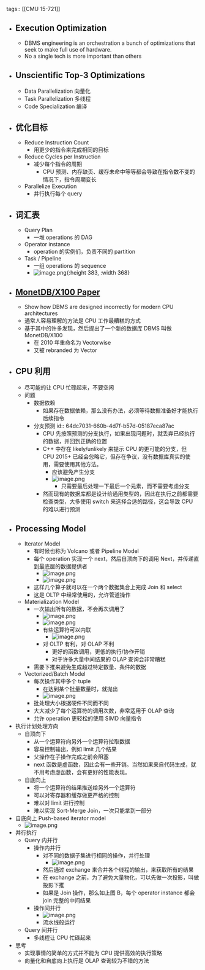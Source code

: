 tags:: [[CMU 15-721]]

- ## Execution Optimization
	- DBMS engineering is an orchestration a bunch of optimizations that seek to make full use of hardware.
	- No a single tech is more important than others
- ## Unscientific Top-3 Optimizations
	- Data Parallelization 向量化
	- Task Parallelization 多线程
	- Code Specialization 编译
- ## 优化目标
	- Reduce Instruction Count
		- 用更少的指令来完成相同的目标
	- Reduce Cycles per Instruction
		- 减少每个指令的周期
			- CPU 预测、内存缺页、缓存未命中等等都会导致在指令数不变的情况下，指令周期变长
	- Parallelize Execution
		- 并行执行每个 query
- ## 词汇表
	- Query Plan
		- 一堆 operations 的 DAG
	- Operator instance
		- operation 的实例们，负责不同的 partition
	- Task / Pipeline
		- 一组 operations 的 sequence
		- ![image.png](../assets/image_1692166542688_0.png){:height 383, :width 368}
- ## [MonetDB/X100 Paper](https://15721.courses.cs.cmu.edu/spring2023/papers/06-execution/boncz-cidr2005.pdf)
	- Show how DBMS are designed incorrectly for modern CPU architectures
	- 通常人容易理解的方法是 CPU 工作最糟糕的方式
	- 基于其中的许多发现，然后提出了一个新的数据库 DBMS 叫做 MonetDB/X100
		- 在 2010 年重命名为 Vectorwise
		- 又被 rebranded 为 Vector
- ## CPU 利用
	- 尽可能的让 CPU 忙碌起来，不要空闲
	- 问题
		- 数据依赖
			- 如果存在数据依赖，那么没有办法，必须等待数据准备好才能执行后续指令
		- 分支预测
		  id:: 64dc7031-660b-4d7f-b57d-05187eca87ac
			- CPU 先按照预测的分支执行，如果出现问题时，就丢弃已经执行的数据，并回到正确的位置
			- C++ 中存在 likely/unlikely 来提示 CPU 的更可能的分支，但 CPU 2015+ 已经会忽略它，但存在争议，没有数据库真实的使用，需要使用其他方法。
				- 应该避免产生分支
				- ![image.png](../assets/image_1692168722431_0.png)
					- 只需要最后处理一下最后一个元素，而不需要考虑分支
			- 然而现有的数据库都是设计给通用类型的，因此在执行之前都需要检查类型，大多使用 switch 来选择合适的路径，这会导致 CPU 的难以进行预测
- ## Processing Model
	- Iterator Model
		- 有时候也称为 Volcano 或者 Pipeline Model
		- 每个 operation 实现一个 next，然后自顶向下的调用 Next，并传递直到最底层的数据提供者
			- ![image.png](../assets/image_1692170432403_0.png)
			- ![image.png](../assets/image_1692170440802_0.png)
		- 这样几个算子就可以在一个两个数据集合上完成 Join 和 select
		- 这是 OLTP 中经常使用的，允许管道操作
	- Materialization Model
		- 一次输出所有的数据，不会再次调用了
			- ![image.png](../assets/image_1692172074068_0.png)
			- ![image.png](../assets/image_1692172081671_0.png)
			- 有些运算符可以内联
				- ![image.png](../assets/image_1692172179018_0.png)
			- 对 OLTP 有利，对 OLAP 不利
				- 更好的函数调用，更低的执行/协作开销
				- 对于许多大量中间结果的 OLAP 查询会非常糟糕
		- 需要下推来避免生成超过特定数量、条件的数据
	- Vectorized/Batch Model
		- 每次操作其中多个 tuple
			- 在达到某个批量数量时，就抛出
			- ![image.png](../assets/image_1692177097770_0.png)
		- 批处理大小根据硬件不同而不同
		- 大大减少了每个运算符的调用次数，非常适用于 OLAP 查询
		- 允许 operation 更轻松的使用 SIMD 向量指令
- 执行计划处理方向
	- 自顶向下
		- 从一个运算符向另外一个运算符拉取数据
		- 容易控制输出，例如 limit 几个结果
		- 父操作在子操作完成之前会阻塞
		- next 函数是虚函数，因此会有一些开销。当然如果来自代码生成，就不用考虑虚函数，会有更好的性能表现。
	- 自底向上
		- 将一个运算符的结果推送给另外一个运算符
		- 可以对寄存器和缓存做更严格的控制
		- 难以对 limit 进行控制
		- 难以实现 Sort-Merge Join，一次只能拿到一部分
- 自底向上 Push-based iterator model
	- ![image.png](../assets/image_1692177415410_0.png)
- 并行执行
	- Query 内并行
		- 操作内并行
			- 对不同的数据子集进行相同的操作，并行处理
				- ![image.png](../assets/image_1692185158970_0.png)
			- 然后通过 exchange 来合并各个线程的输出，来获取所有的结果
			- 在 exchange 之前，为了避免大量物化，可以先做一次投影，叫做投影下推
			- 如果是 Join 操作，那么如上图 B，每个 operator instance 都会 join 完整的中间结果
		- 操作间并行
			- ![image.png](../assets/image_1692185369092_0.png)
			- 流水线般运行
	- Query 间并行
		- 多线程让 CPU 忙碌起来
- 思考
	- 实现事情的简单的方式并不能为 CPU 提供高效的执行策略
	- 向量化和自底向上执行是 OLAP 查询较为不错的方法